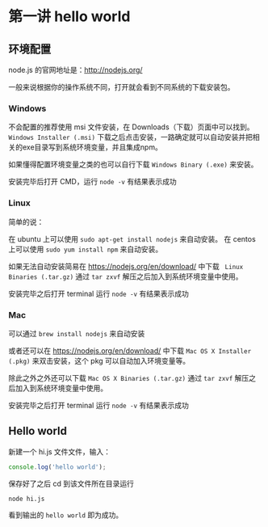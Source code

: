 # 第一讲 hello world

## 环境配置

node.js 的官网地址是：http://nodejs.org/

一般来说根据你的操作系统不同，打开就会看到不同系统的下载安装包。

### Windows

不会配置的推荐使用  msi 文件安装，在 Downloads（下载）页面中可以找到。 `Windows Installer (.msi)` 下载之后点击安装，一路确定就可以自动安装并把相关的exe目录写到系统环境变量，并且集成npm。

如果懂得配置环境变量之类的也可以自行下载 `Windows Binary (.exe)` 来安装。

安装完毕后打开 CMD，运行 `node -v` 有结果表示成功

### Linux

简单的说：

在 ubuntu 上可以使用 `sudo apt-get install nodejs` 来自动安装。
在 centos 上可以使用 `sudo yum install npm` 来自动安装。

如果无法自动安装简易在 https://nodejs.org/en/download/ 中下载 ` Linux Binaries (.tar.gz)` 通过 `tar zxvf` 解压之后加入到系统环境变量中使用。

安装完毕之后打开 terminal 运行 `node -v` 有结果表示成功

### Mac

可以通过 `brew install nodejs` 来自动安装

或者还可以在 https://nodejs.org/en/download/ 中下载 `Mac OS X Installer (.pkg)` 来双击安装，这个 pkg 可以自动加入环境变量等。

除此之外之外还可以下载 `Mac OS X Binaries (.tar.gz)` 通过 `tar zxvf` 解压之后加入到系统环境变量中使用。

安装完毕之后打开 terminal 运行 `node -v` 有结果表示成功

## Hello world

新建一个 hi.js 文件文件，输入：
```javascript
console.log('hello world');
```
保存好了之后 cd 到该文件所在目录运行
```
node hi.js
```
看到输出的 `hello world` 即为成功。


